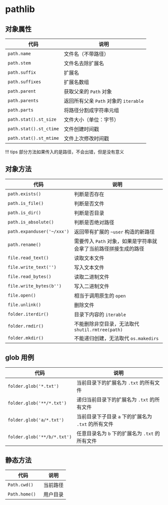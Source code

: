 # pathlib


## 对象属性


| 代码                   | 说明                                  |
| ---------------------- | ------------------------------------- |
| `path.name`            | 文件名（不带路径）                    |
| `path.stem`            | 文件名去除扩展名                      |
| `path.suffix`          | 扩展名                                |
| `path.suffixes`        | 扩展名数组                            |
| `path.parent`          | 获取父亲的 `Path` 对象                |
| `path.parents`         | 返回所有父亲 `Path` 对象的 `iterable` |
| `path.parts`           | 将路径分割成字符串元组                |
| `path.stat().st_size`  | 文件大小（单位：字节）                |
| `path.stat().st_ctime` | 文件创建时间戳                        |
| `path.stat().st_mtime` | 文件上次修改时间戳                    |

!!! tips
    部分方法如果传入的是路径，不会出错，但是没有意义


## 对象方法

| 代码                       | 说明                                                             |
| -------------------------- | ---------------------------------------------------------------- |
| `path.exists()`            | 判断是否存在                                                     |
| `path.is_file()`           | 判断是否文件                                                     |
| `path.is_dir()`            | 判断是否目录                                                     |
| `path.is_absolute()`       | 判断是否绝对路径                                                 |
| `path.expanduser('~/xxx')` | 返回带有扩展的 `~user` 构造的新路径                              |
| `path.rename()`            | 需要传入 `Path` 对象，如果是字符串就会拿了当前路径拼接生成的路径 |
| `file.read_text()`         | 读取文本文件                                                     |
| `file.write_text('')`      | 写入文本文件                                                     |
| `file.read_bytes()`        | 读取二进制文件                                                   |
| `file.write_bytes(b'')`    | 写入二进制文件                                                   |
| `file.open()`              | 相当于调用原生的 `open`                                          |
| `file.unlink()`            | 删除文件                                                         |
| `folder.iterdir()`         | 目录下内容的 `iterable`                                          |
| `folder.rmdir()`           | 不能删除非空目录，无法取代 `shutil.rmtree(path)`                 |
| `folder.mkdir()`           | 不能递归创建，无法取代 `os.makedirs`                             |


## glob 用例
| 代码                        | 说明                                                |
| --------------------------- | --------------------------------------------------- |
| `folder.glob('*.txt')`      | 当前目录下的扩展名为 `.txt` 的所有文件              |
| `folder.glob('**/*.txt')`   | 递归当前目录下的扩展名为 `.txt` 的所有文件          |
| `folder.glob('a/*.txt')`    | 当前目录下子目录 `a` 下的扩展名为 `.txt` 的所有文件 |
| `folder.glob('**/b/*.txt')` | 任意目录名为 `b` 下的扩展名为 `.txt` 的所有文件     |


## 静态方法

| 代码           | 说明     |
| -------------- | -------- |
| `Path.cwd() `  | 当前路径 |
| `Path.home() ` | 用户目录 |

